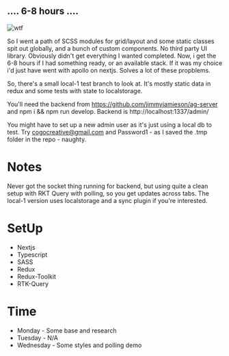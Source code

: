 ## .... 6-8 hours ....

![wtf](https://c.tenor.com/P3071wk1eXcAAAAC/laughing-baby.gif)

So I went a path of SCSS modules for grid/layout and some static classes spit out globally, and a bunch of custom components. No third party UI library. Obviously didn't get everything I wanted completed.
Now, i get the 6-8 hours if I had something ready, or an available stack. If it was my choice i'd just have went with apollo on nextjs. Solves a lot of these propblems.

So, there's a small local-1 test branch to look at. It's mostly static data in redux and some tests with state to localstorage.

You'll need the backend from https://github.com/jimmyjamieson/ag-server and npm i && npm run develop.
Backend is http://localhost:1337/admin/ 

You might have to set up a new admin user as it's just using a local db to test. Try cogocreative@gmail.com and Password1 - as I saved the .tmp folder in the repo - naughty.

# Notes
Never got the socket thing running for backend, but using quite a clean setup with RKT Query with polling, so you get updates across tabs. The local-1 version uses localstorage and a sync plugin if you're interested.

# SetUp
- Nextjs
- Typescript
- SASS
- Redux
- Redux-Toolkit
- RTK-Query

# Time
- Monday - Some base and research
- Tuesday - N/A 
- Wednesday - Some styles and polling demo